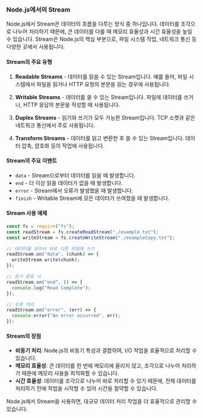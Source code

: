 ### Node.js에서의 Stream

Node.js에서 Stream은 데이터의 흐름을 다루는 방식 중 하나입니다. 데이터를 조각으로 나누어 처리하기 때문에, 큰 데이터를 다룰 때 메모리 효율성과 시간 효율성을 높일 수 있습니다. Stream은 Node.js의 핵심 부분으로, 파일 시스템 작업, 네트워크 통신 등 다양한 곳에서 사용됩니다.

#### Stream의 주요 유형

1. **Readable Streams** - 데이터를 읽을 수 있는 Stream입니다. 예를 들어, 파일 시스템에서 파일을 읽거나 HTTP 요청의 본문을 읽는 경우에 사용됩니다.

2. **Writable Streams** - 데이터를 쓸 수 있는 Stream입니다. 파일에 데이터를 쓰거나, HTTP 응답의 본문을 작성할 때 사용됩니다.

3. **Duplex Streams** - 읽기와 쓰기가 모두 가능한 Stream입니다. TCP 소켓과 같은 네트워크 통신에서 주로 사용됩니다.

4. **Transform Streams** - 데이터를 읽고 변환한 후 쓸 수 있는 Stream입니다. 데이터 압축, 암호화 등의 작업에 사용됩니다.

#### Stream의 주요 이벤트

- `data` - Stream으로부터 데이터를 읽을 때 발생합니다.
- `end` - 더 이상 읽을 데이터가 없을 때 발생합니다.
- `error` - Stream에서 오류가 발생했을 때 발생합니다.
- `finish` - Writable Stream에 모든 데이터가 쓰여졌을 때 발생합니다.

#### Stream 사용 예제

```javascript
const fs = require("fs");
const readStream = fs.createReadStream("./example.txt");
const writeStream = fs.createWriteStream("./exampleCopy.txt");

// 데이터를 읽어서 바로 다른 파일에 쓰기
readStream.on("data", (chunk) => {
  writeStream.write(chunk);
});

// 읽기 완료 시
readStream.on("end", () => {
  console.log("Read Complete");
});

// 오류 처리
readStream.on("error", (err) => {
  console.error("An error occurred", err);
});
```

#### Stream의 장점

- **비동기 처리**: Node.js의 비동기 특성과 결합하여, I/O 작업을 효율적으로 처리할 수 있습니다.
- **메모리 효율성**: 큰 데이터를 한 번에 메모리에 올리지 않고, 조각으로 나누어 처리하기 때문에 메모리 사용을 최적화할 수 있습니다.
- **시간 효율성**: 데이터를 조각으로 나누어 바로 처리할 수 있기 때문에, 전체 데이터를 처리하기 전에 작업을 시작할 수 있어 시간을 절약할 수 있습니다.

Node.js에서 Stream을 사용하면, 대규모 데이터 처리 작업을 더 효율적으로 관리할 수 있습니다.
